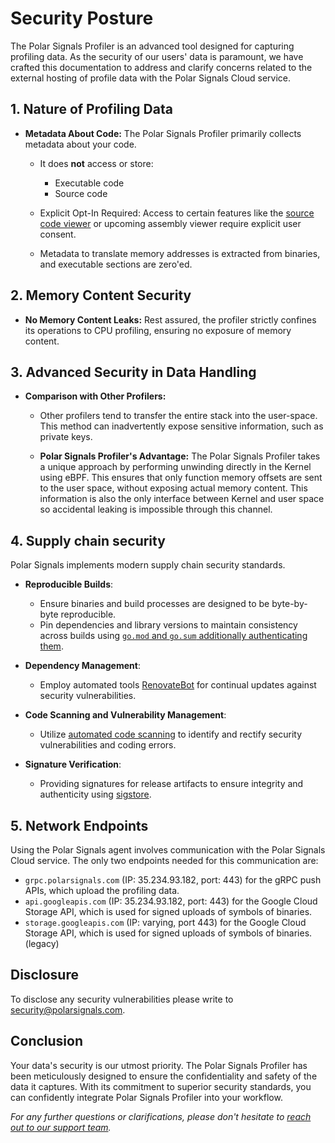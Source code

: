 # Security Posture

The Polar Signals Profiler is an advanced tool designed for capturing profiling data. As the security of our users' data is paramount, we have crafted this documentation to address and clarify concerns related to the external hosting of profile data with the Polar Signals Cloud service.

## 1. Nature of Profiling Data

- **Metadata About Code:** The Polar Signals Profiler primarily collects metadata about your code.
  
  - It does **not** access or store:
    - Executable code
    - Source code

  - Explicit Opt-In Required: Access to certain features like the [source code viewer](https://www.polarsignals.com/docs/upload-source) or upcoming assembly viewer require explicit user consent. 

  - Metadata to translate memory addresses is extracted from binaries, and executable sections are zero'ed.

## 2. Memory Content Security

- **No Memory Content Leaks:** Rest assured, the profiler strictly confines its operations to CPU profiling, ensuring no exposure of memory content.

## 3. Advanced Security in Data Handling

- **Comparison with Other Profilers:**
  
  - Other profilers tend to transfer the entire stack into the user-space. This method can inadvertently expose sensitive information, such as private keys.
  
  - **Polar Signals Profiler's Advantage:** The Polar Signals Profiler takes a unique approach by performing unwinding directly in the Kernel using eBPF. This ensures that only function memory offsets are sent to the user space, without exposing actual memory content. This information is also the only interface between Kernel and user space so accidental leaking is impossible through this channel.

## 4. Supply chain security

Polar Signals implements modern supply chain security standards.

- **Reproducible Builds**:
   - Ensure binaries and build processes are designed to be byte-by-byte reproducible.
   - Pin dependencies and library versions to maintain consistency across builds using [`go.mod` and `go.sum` additionally authenticating them](https://go.dev/ref/mod#authenticating).

- **Dependency Management**:
   - Employ automated tools [RenovateBot](https://docs.renovatebot.com/) for continual updates against security vulnerabilities.

- **Code Scanning and Vulnerability Management**:
   - Utilize [automated code scanning](https://docs.github.com/en/code-security/code-scanning/introduction-to-code-scanning/about-code-scanning) to identify and rectify security vulnerabilities and coding errors.

- **Signature Verification**:
   - Providing signatures for release artifacts to ensure integrity and authenticity using [sigstore](https://www.sigstore.dev/).

## 5. Network Endpoints

Using the Polar Signals agent involves communication with the Polar Signals Cloud service. The only two endpoints needed for this communication are:

* `grpc.polarsignals.com` (IP: 35.234.93.182, port: 443) for the gRPC push APIs, which upload the profiling data.
* `api.googleapis.com` (IP: 35.234.93.182, port: 443) for the Google Cloud Storage API, which is used for signed uploads of symbols of binaries.
* `storage.googleapis.com` (IP: varying, port 443) for the Google Cloud Storage API, which is used for signed uploads of symbols of binaries. (legacy)

## Disclosure

To disclose any security vulnerabilities please write to [security@polarsignals.com](emailto:security@polarsiglals.com).

## Conclusion

Your data's security is our utmost priority. The Polar Signals Profiler has been meticulously designed to ensure the confidentiality and safety of the data it captures. With its commitment to superior security standards, you can confidently integrate Polar Signals Profiler into your workflow.

_For any further questions or clarifications, please don't hesitate to [reach out to our support team](/docs/contact-support)._
